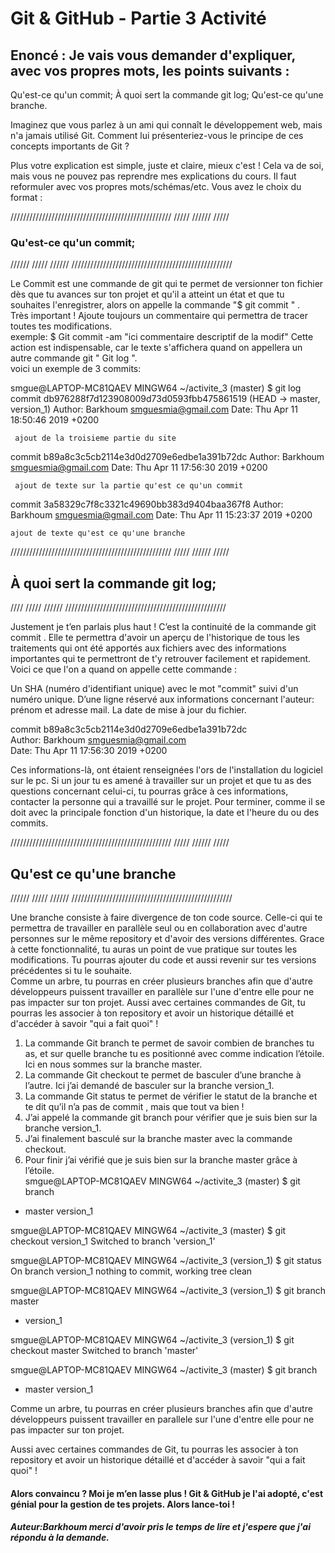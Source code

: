 <h1>Git & GitHub - Partie 3 Activité</h1>

<h2>Enoncé : Je vais vous demander d'expliquer, avec vos propres mots, les points suivants : </h2>

<p>Qu'est-ce qu'un commit;
À quoi sert la commande git log;
Qu'est-ce qu'une branche.</p>

<p>Imaginez que vous parlez à un ami qui connaît le développement web, mais n'a jamais utilisé Git. Comment lui présenteriez-vous le principe de ces concepts importants de Git ?</p>

<p>Plus votre explication est simple, juste et claire, mieux c'est ! Cela va de soi, mais vous ne pouvez pas reprendre mes explications du cours. Il faut reformuler avec vos propres mots/schémas/etc. Vous avez le choix du format :</p>

///////////////////////////////////////////////////
/////										 //////
///// <h3> Qu'est-ce qu'un commit; </h3>     //////
/////                                        //////
///////////////////////////////////////////////////


<p>Le  Commit est une commande de git qui te permet  de versionner ton fichier dès que tu avances sur ton projet et qu'il a atteint un état et que tu souhaites l'enregistrer, alors on appelle la commande  "$ git commit " .<br>
Très important !  Ajoute toujours un commentaire qui permettra de tracer toutes tes modifications.<br>
exemple:  $ Git commit -am "ici commentaire descriptif de la modif"   Cette action est indispensable, car le texte  s'affichera quand on appellera un autre commande git " Git log ". <br>
voici un exemple de 3 commits:

smgue@LAPTOP-MC81QAEV MINGW64 ~/activite_3 (master)
$ git log
commit db976288f7d123908009d73d0593fbb475861519 (HEAD -> master, version_1)
Author: Barkhoum <smguesmia@gmail.com>
Date:   Thu Apr 11 18:50:46 2019 +0200

     ajout de la troisieme partie du site

commit b89a8c3c5cb2114e3d0d2709e6edbe1a391b72dc
Author: Barkhoum <smguesmia@gmail.com>
Date:   Thu Apr 11 17:56:30 2019 +0200

     ajout de texte sur la partie qu'est ce qu'un commit

commit 3a58329c7f8c3321c49690bb383d9404baa367f8
Author: Barkhoum <smguesmia@gmail.com>
Date:   Thu Apr 11 15:23:37 2019 +0200

    ajout de texte qu'est ce qu'une branche

 
///////////////////////////////////////////////////
/////										 //////
/////<h2> À quoi sert la commande git log;</h2>////
/////                                        //////
///////////////////////////////////////////////////

<p>Justement je t’en parlais plus haut ! C’est la continuité de la commande git commit . Elle te permettra d'avoir un aperçu de l'historique de tous les  traitements qui ont été apportés aux fichiers avec des informations importantes qui te permettront de t'y retrouver  facilement et rapidement.
Voici ce que l'on a quand on appelle cette commande :<br>

Un SHA (numéro d'identifiant unique) avec le mot "commit" suivi d'un numéro unique. D’une ligne réservé aux informations concernant l'auteur: prénom et adresse mail.  La date de mise à jour du fichier.<br>

commit b89a8c3c5cb2114e3d0d2709e6edbe1a391b72dc<br>
Author: Barkhoum <smguesmia@gmail.com><br>
Date:   Thu Apr 11 17:56:30 2019 +0200 <br>

Ces informations-là, ont étaient renseignées l'ors de l'installation du logiciel sur le pc. Si un jour tu es amené à travailler sur un projet  et que tu as des questions concernant celui-ci, tu pourras grâce à ces informations, contacter la personne qui a travaillé sur le projet. Pour terminer, comme il se doit avec la principale fonction d'un historique, la date et l'heure du ou des commits.</p>

///////////////////////////////////////////////////
/////										 //////
/////  <h2> Qu'est ce qu'une branche </h2>   //////
/////                                        //////
///////////////////////////////////////////////////

<p>Une branche consiste à faire divergence de ton code source. Celle-ci qui te permettra de travailler en parallèle seul ou en collaboration avec d'autre personnes sur le même repository et d'avoir des versions différentes. Grace à cette fonctionnalité, tu auras un point de vue pratique sur toutes les modifications. Tu pourras ajouter du code et aussi revenir sur tes versions précédentes si tu le souhaite. <br>
Comme un arbre, tu pourras en créer plusieurs branches afin que d'autre développeurs puissent travailler en parallèle sur l'une d'entre elle pour ne pas impacter sur ton projet.  Aussi avec certaines commandes de Git, tu pourras les associer à ton repository et avoir un historique détaillé et d'accéder  à savoir  "qui a fait quoi" !<br>

1)	La commande Git branch te permet de savoir  combien de branches tu as, et sur quelle branche tu es positionné avec comme indication l’étoile. Ici en nous sommes sur la branche master.
2)	La commande Git checkout te permet de basculer d’une branche à l’autre. Ici j’ai demandé de basculer sur la branche  version_1.
3)	La commande Git status te permet de vérifier le statut de la branche et te dit qu’il n’a pas de commit , mais que tout va bien !
4)	J’ai appelé la commande git branch pour vérifier que je suis bien sur la branche version_1.
5)	J’ai finalement  basculé sur la branche master avec la commande checkout.
6)	Pour finir j’ai vérifié que je suis bien sur la branche master grâce à l’étoile. <br>
smgue@LAPTOP-MC81QAEV MINGW64 ~/activite_3 (master)
$ git branch
* master
  version_1

smgue@LAPTOP-MC81QAEV MINGW64 ~/activite_3 (master)
$ git checkout version_1
Switched to branch 'version_1'

smgue@LAPTOP-MC81QAEV MINGW64 ~/activite_3 (version_1)
$ git status
On branch version_1
nothing to commit, working tree clean

smgue@LAPTOP-MC81QAEV MINGW64 ~/activite_3 (version_1)
$ git branch
  master
* version_1

smgue@LAPTOP-MC81QAEV MINGW64 ~/activite_3 (version_1)
$ git checkout master
Switched to branch 'master'

smgue@LAPTOP-MC81QAEV MINGW64 ~/activite_3 (master)
$ git branch
* master
  version_1



Comme un arbre, tu pourras en créer plusieurs branches afin que d'autre développeurs puissent travailler en parallele sur l'une d'entre elle pour ne pas impacter sur ton projet.<br>

Aussi avec certaines commandes de Git, tu pourras les associer à ton repository et avoir un historique détaillé et d'accéder  à savoir  "qui a fait quoi" !  </p>

<h4>Alors convaincu ? Moi je m’en lasse plus ! Git & GitHub je l'ai adopté, c'est génial pour la gestion de tes projets. Alors lance-toi !</h4>


<h5>Auteur:Barkhoum  merci d'avoir pris le temps de lire et j'espere que j'ai répondu à la demande. </h5>









